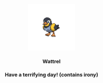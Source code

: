 <p align="center">
    <img src="https://raw.githubusercontent.com/PokeAPI/sprites/master/sprites/pokemon/940.png" width="150" height="150">
</p>
<h3 align="center"> <b>Wattrel</b></h3>
<h3 align="center">Have a terrifying day! (contains irony)</h3>
